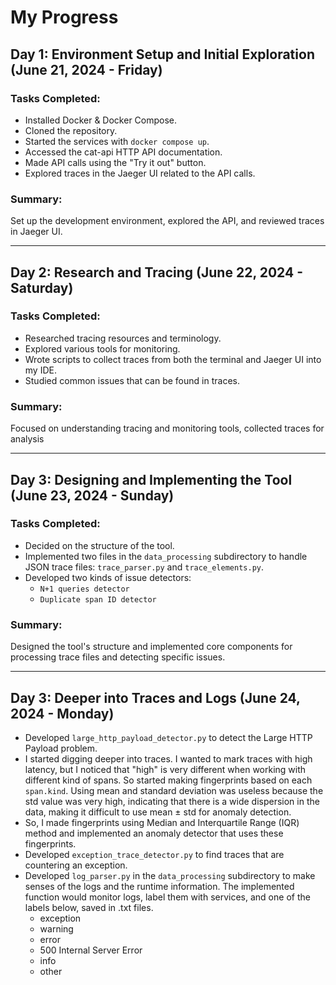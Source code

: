 # My Progress

## Day 1: Environment Setup and Initial Exploration (June 21, 2024 - Friday)

### Tasks Completed:
- Installed Docker & Docker Compose.
- Cloned the repository.
- Started the services with `docker compose up`.
- Accessed the cat-api HTTP API documentation.
- Made API calls using the "Try it out" button.
- Explored traces in the Jaeger UI related to the API calls.

### Summary:
Set up the development environment, explored the API, and reviewed traces in Jaeger UI.

---
## Day 2: Research and Tracing (June 22, 2024 - Saturday)

### Tasks Completed:
- Researched tracing resources and terminology.
- Explored various tools for monitoring.
- Wrote scripts to collect traces from both the terminal and Jaeger UI into my IDE.
- Studied common issues that can be found in traces.

### Summary:
Focused on understanding tracing and monitoring tools, collected traces for analysis

---
## Day 3: Designing and Implementing the Tool (June 23, 2024 - Sunday)

### Tasks Completed:
- Decided on the structure of the tool.
- Implemented two files in the `data_processing` subdirectory to handle JSON trace files: `trace_parser.py` and `trace_elements.py`.
- Developed two kinds of issue detectors: 
  - `N+1 queries detector`
  - `Duplicate span ID detector`

### Summary:
Designed the tool's structure and implemented core components for processing trace files and detecting specific issues.

---
## Day 3: Deeper into Traces and Logs (June 24, 2024 - Monday)
- Developed `large_http_payload_detector.py` to detect the Large HTTP Payload problem. 
- I started digging deeper into traces. I wanted to mark traces with high latency, but I noticed that "high" is very different when working with different kind of spans. So started making fingerprints based on each `span.kind`.
Using mean and standard deviation was useless because the std value was very high, indicating that there is a wide dispersion in the data, making it difficult to use mean ± std for anomaly detection.   
- So, I made fingerprints using Median and Interquartile Range (IQR) method and implemented an anomaly detector that uses these fingerprints.
- Developed `exception_trace_detector.py` to find traces that are countering an exception.
- Developed `log_parser.py` in the `data_processing` subdirectory to make senses of the logs and the runtime information. The implemented function would monitor logs, label them with services, and one of the labels below, saved in .txt files. 
  - exception
  - warning 
  - error 
  - 500 Internal Server Error
  - info 
  - other
